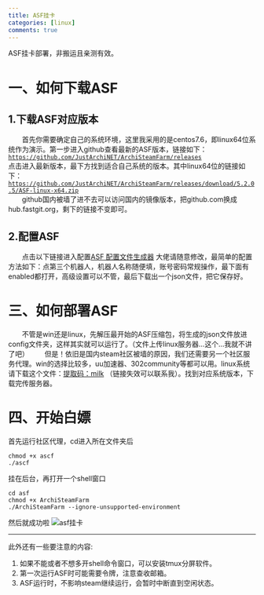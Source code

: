 ```yaml
---
title: ASF挂卡
categories: [linux]
comments: true
---
```


ASF挂卡部署，非搬运且亲测有效。


<!--more-->
# 一、如何下载ASF #
## 1.下载ASF对应版本 ##
　　首先你需要确定自己的系统环境，这里我采用的是centos7.6，即linux64位系统作为演示。第一步进入github查看最新的ASF版本，链接如下：
[`https://github.com/JustArchiNET/ArchiSteamFarm/releases`](https://github.com/JustArchiNET/ArchiSteamFarm/releases)  
点击进入最新版本，最下方找到适合自己系统的版本。其中linux64位的链接如下：
[`https://github.com/JustArchiNET/ArchiSteamFarm/releases/download/5.2.0.5/ASF-linux-x64.zip`](https://github.com/JustArchiNET/ArchiSteamFarm/releases/download/5.2.0.5/ASF-linux-x64.zip)  
　　github国内被墙了进不去可以访问国内的镜像版本，把github.com换成hub.fastgit.org，剩下的链接不变即可。
## 2.配置ASF ##
　　点击以下链接进入配置[ASF 配置文件生成器][1]
大佬请随意修改，最简单的配置方法如下：点第三个机器人，机器人名称随便填，账号密码常规操作，最下面有enabled都打开，高级设置可以不管，最后下载出一个json文件，把它保存好。
# 三、如何部署ASF #
　　不管是win还是linux，先解压最开始的ASF压缩包，将生成的json文件放进config文件夹，这样其实就可以运行了。（文件上传linux服务器...这个...我就不讲了吧）
　　但是！依旧是国内steam社区被墙的原因，我们还需要另一个社区服务代理。win的选择比较多，uu加速器、302community等都可以用。linux系统请下载这个文件：[提取码：milk][2] （链接失效可以联系我）。找到对应系统版本，下载完传服务器。
# 四、开始白嫖 #
首先运行社区代理，cd进入所在文件夹后
```shell
chmod +x ascf
./ascf
```
挂在后台，再打开一个shell窗口
```shell
cd asf
chmod +x ArchiSteamFarm
./ArchiSteamFarm --ignore-unsupported-environment
```
然后就成功啦
![asf挂卡][3]


----------
此外还有一些要注意的内容:

 1. 如果不能或者不想多开shell命令窗口，可以安装tmux分屏软件。
 2. 第一次运行ASF时可能需要令牌，注意查收邮箱。
 3. ASF运行时，不影响steam继续运行，会暂时中断直到空闲状态。

  [1]: https://justarchinet.github.io/ASF-WebConfigGenerator/#/bot
  [2]: https://pan.baidu.com/s/1qdhMUAigM5Nax8djoOU0WA
  [3]: http://tva1.sinaimg.cn/large/007aNvkTgy1gynfuvlpd2j30u00lkkba.jpg
